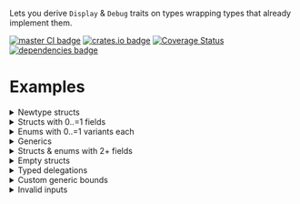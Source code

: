 <!-- cargo-rdme start -->

Lets you derive `Display` & `Debug` traits on types wrapping types that already implement them.

[![master CI badge](https://img.shields.io/github/actions/workflow/status/Alorel/delegate-display-rs/test.yml?label=master%20CI)](https://github.com/Alorel/delegate-display-rs/actions/workflows/test.yml?query=branch%3Amaster)
[![crates.io badge](https://img.shields.io/crates/v/delegate-display)](https://crates.io/crates/delegate-display)
[![Coverage Status](https://coveralls.io/repos/github/Alorel/delegate-display-rs/badge.svg?branch=master)](https://coveralls.io/github/Alorel/delegate-display-rs?branch=master)
[![dependencies badge](https://img.shields.io/librariesio/release/cargo/delegate-display)](https://libraries.io/cargo/delegate-display)

# Examples
<details><summary>Newtype structs</summary>

```rust
struct SomeType;
impl core::fmt::Display for SomeType {
  fn fmt(&self, f: &mut core::fmt::Formatter<'_>) -> core::fmt::Result {
    f.write_str(">foo<")
  }
}

#[derive(DelegateDisplay)]
struct Foo(SomeType);

assert_eq!(format!("{}", Foo(SomeType)), ">foo<");
```

</details>
<details><summary>Structs with 0..=1 fields</summary>

```rust
struct SomeType;
impl core::fmt::Debug for SomeType {
  fn fmt(&self, f: &mut core::fmt::Formatter<'_>) -> core::fmt::Result {
    f.write_str(">foo<")
  }
}

#[derive(DelegateDebug)]
struct Foo { some_field: SomeType }

assert_eq!(format!("{:?}", Foo { some_field: SomeType }), ">foo<");
```

</details>
<details><summary>Enums with 0..=1 variants each</summary>

```rust
struct SomeType;
struct AnotherType;

impl core::fmt::Display for SomeType {
  fn fmt(&self, f: &mut core::fmt::Formatter<'_>) -> core::fmt::Result {
    f.write_str(">foo<")
  }
}
impl core::fmt::Display for AnotherType {
  fn fmt(&self, f: &mut core::fmt::Formatter<'_>) -> core::fmt::Result {
    f.write_str(">bar<")
  }
}

#[derive(DelegateDisplay)]
enum MyEnum {
  Foo,
  Bar(SomeType),
  Qux { baz: AnotherType }
}

assert_eq!(format!("{}", MyEnum::Bar(SomeType)), ">foo<");
assert_eq!(format!("{}", MyEnum::Qux { baz: AnotherType }), ">bar<");
```

</details>
<details><summary>Generics</summary>

Generics are handled automatically for you

```rust
#[derive(DelegateDisplay)]
struct MyStruct<T>(T);

#[derive(DelegateDisplay)]
enum MyEnum<A, B> {
  A(A),
  B { value: B },
}

assert_eq!(format!("{}", MyStruct(50)), "50");
assert_eq!(format!("{}", MyEnum::<u8, i8>::A(75)), "75");
assert_eq!(format!("{}", MyEnum::<u8, i8>::B { value: -1 }), "-1");
```

</details>
<details><summary>Structs & enums with 2+ fields</summary>

The field being delegated to must be marked with the appropriate attribute.

```rust

#[derive(DelegateDisplay)]
struct MyStruct<T> {
  label: String,
  #[ddisplay]
  value: T,
}

#[derive(DelegateDebug)]
enum MyEnum {
  Foo(#[ddebug] String, u8),
  Bar { baz: u8, #[ddebug] qux: u8 }
}

let my_struct = MyStruct { label: "foo".into(), value: 42 };
assert_eq!(format!("{}", my_struct), "42");

let my_enum = MyEnum::Foo(".".into(), 1);
assert_eq!(format!("{:?}", my_enum), "\".\"");

let my_enum = MyEnum::Bar { baz: 2, qux: 3 };
assert_eq!(format!("{:?}", my_enum), "3");
```

</details>
<details><summary>Empty structs</summary>

```rust
#[derive(DelegateDebug, DelegateDisplay)]
struct Foo;

#[derive(DelegateDebug, DelegateDisplay)]
struct Bar{}

#[derive(DelegateDebug, DelegateDisplay)]
struct Qux();

assert_eq!(format!("{}-{:?}", Foo, Foo), "-");
assert_eq!(format!("{}-{:?}", Bar{}, Bar{}), "-");
assert_eq!(format!("{}-{:?}", Qux(), Qux()), "-");
```

</details>
<details><summary>Typed delegations</summary>

Can be useful for further prettifying the output.

```rust
/// Some type that `Deref`s to the type we want to use in our formatting, in this case, `str`.
#[derive(Debug)]
struct Wrapper(&'static str);
impl std::ops::Deref for Wrapper {
  type Target = str;
  fn deref(&self) -> &Self::Target {
    self.0
  }
}

#[derive(DelegateDebug)]
#[ddebug(delegate_to(str))] // ignore `Wrapper` and debug the `str` it `Deref`s instead
struct Typed(Wrapper);

#[derive(DelegateDebug)] // Included for comparison
struct Base(Wrapper);

assert_eq!(format!("{:?}", Typed(Wrapper("foo"))), "\"foo\"");
assert_eq!(format!("{:?}", Base(Wrapper("bar"))), "Wrapper(\"bar\")");
```

</details>
<details><summary>Custom generic bounds</summary>

```rust
struct CopyDisplayable<T>(T);

impl<T> Deref for CopyDisplayable<T> {
  type Target = T;
  fn deref(&self) -> &Self::Target {
    &self.0
  }
}

impl<T: Copy> Display for CopyDisplayable<T> {
  fn fmt(&self, f: &mut Formatter<'_>) -> fmt::Result {
    unimplemented!("Nonsense generic bound - base bounds don't work.");
  }
}

// Without these options the implementation would have a predicate of `CopyDisplayable<T>: Debug` which would
// effectively mean `T: Copy`; we can transform it to `T: Display` because `CopyDisplayable` derefs to `T`.
#[derive(DelegateDisplay)]
#[ddisplay(bounds(T: Display), delegate_to(T))]
struct Displayable<T>(CopyDisplayable<T>);

let dbg = Displayable::<String>(CopyDisplayable("cdbg".into()));
assert_eq!(format!("{}", dbg), "cdbg");
```

</details>
<details><summary>Invalid inputs</summary>

```rust
#[derive(delegate_display::DelegateDebug)]
struct TooManyFields1 {
  foo: u8,
  bar: u8, // No fields marked with `#[ddebug]` or `#[dboth]`
}
```

```rust
#[derive(delegate_display::DelegateDebug)]
struct TooManyFields2(u8, u8); // No fields marked with `#[ddebug]` or `#[dboth]`
```

```rust
#[derive(delegate_display::DelegateDebug)]
enum SomeEnum {
  A, // this is ok
  B(u8), // this is ok
  C { foo: u8 }, // this is ok
  D(u8, u8), // ERR: No fields marked with `#[ddebug]` or `#[dboth]`
  E { foo: u8, bar: u8 } // ERR: No fields marked with `#[ddebug]` or `#[dboth]`
}
```

```rust
#[derive(delegate_display::DelegateDebug)]
union Foo { bar: u8 } // Unions are not supported
```

```rust
struct NonDebug;

#[derive(DelegateDebug)]
struct Foo<A, B>(A, B);

format!("{:?}", Foo(NonDebug, 1)); // NonDebug does not implement Debug
```

</details>

<!-- cargo-rdme end -->
